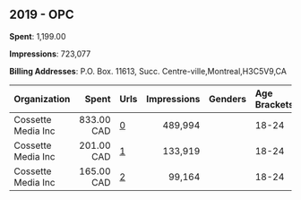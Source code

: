 ## 2019 - OPC 
**Spent**: 1,199.00

**Impressions**: 723,077

**Billing Addresses**: P.O. Box. 11613, Succ. Centre-ville,Montreal,H3C5V9,CA

|Organization|Spent|Urls|Impressions|Genders|Age Brackets|Country Codes|
|:---|---:|:---|---:|:---|:---|:---|
|Cossette Media Inc|833.00 CAD|[0](https://www.snap.com/political-ads/asset/1094f5cdea3c6095c1eb4359607165d1f542bb53e44d200a18e9bf62d44e77d5?mediaType=mp4)|489,994||18-24|canada|
|Cossette Media Inc|201.00 CAD|[1](https://www.snap.com/political-ads/asset/28afb627cec6521459a645f463d17b87f5eb093ec119ed204bd5fe1fe50301da?mediaType=mp4)|133,919||18-24|canada|
|Cossette Media Inc|165.00 CAD|[2](https://www.snap.com/political-ads/asset/c151c13f1839fc8b30613a1dbb745e67e91912476379eb620b7800f58064dacf?mediaType=mp4)|99,164||18-24|canada|
